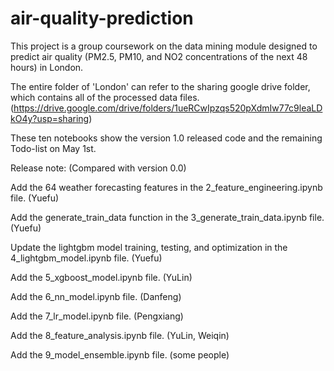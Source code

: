 # air-quality-prediction

This project is a group coursework on the data mining module designed to predict air quality (PM2.5, PM10, and NO2 concentrations of the next 48 hours) in London.

The entire folder of 'London' can refer to the sharing google drive folder, which contains all of the processed data files. (https://drive.google.com/drive/folders/1ueRCwIpzqs520pXdmIw77c9leaLDkO4y?usp=sharing)

These ten notebooks show the version 1.0 released code and the remaining Todo-list on May 1st.

Release note: (Compared with version 0.0)

Add the 64 weather forecasting features in the 2_feature_engineering.ipynb file. (Yuefu)

Add the generate_train_data function in the 3_generate_train_data.ipynb file. (Yuefu)

Update the lightgbm model training, testing, and optimization in the 4_lightgbm_model.ipynb file. (Yuefu)

Add the 5_xgboost_model.ipynb file. (YuLin)

Add the 6_nn_model.ipynb file. (Danfeng)

Add the 7_lr_model.ipynb file. (Pengxiang)

Add the 8_feature_analysis.ipynb file. (YuLin, Weiqin)

Add the 9_model_ensemble.ipynb file. (some people)
